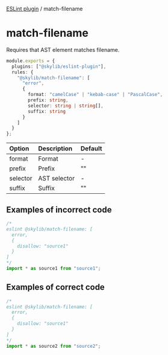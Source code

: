 [ESLint plugin](https://ilyub.github.io/eslint-plugin/) / match-filename

# match-filename

Requires that AST element matches filename.

```ts
module.exports = {
  plugins: ["@skylib/eslint-plugin"],
  rules: {
    "@skylib/match-filename": [
      "error",
      {
        format: "camelCase" | "kebab-case" | "PascalCase",
        prefix: string,
        selector: string | string[],
        suffix: string
      }
    ]
  }
};
```

| Option | Description | Default |
| :----- | :----- | :----- |
| format | Format | -|
| prefix | Prefix | ""|
| selector | AST selector | -|
| suffix | Suffix | ""|

## Examples of incorrect code

```ts
/*
eslint @skylib/match-filename: [
  error,
  {
    disallow: "source1"
  }
]
*/
import * as source1 from "source1";
```

## Examples of correct code

```ts
/*
eslint @skylib/match-filename: [
  error,
  {
    disallow: "source1"
  }
]
*/
import * as source2 from "source2";
```